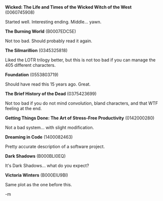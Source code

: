 <b>Wicked: The Life and Times of the Wicked Witch of the West</b> (0060745908)
<p>Started well.  Interesting ending.  Middle... yawn.</p>

<b>The Burning World</b> (B0007EDC5E)
<p>Not too bad.  Should probably read it again.</p>

<b>The Silmarillion</b> (0345325818)
<p>Liked the LOTR trilogy better, but this is not too bad if you can manage the 405 different characters.</p>

<b>Foundation</b> (0553803719)
<p>Should have read this 15 years ago.  Great.</p>

<b>The Brief History of the Dead</b> (0375423699)
<p>Not too bad if you do not mind convolution, bland characters, and that WTF feeling at the end.</p>

<b>Getting Things Done: The Art of Stress-Free Productivity</b> (0142000280)
<p>Not a bad system... with slight modification.</p>

<b>Dreaming in Code</b> (1400082463)
<p>Pretty accurate description of a software project.</p>

<b>Dark Shadows</b> (B000BLI0EQ)
<p>It's Dark Shadows... what do you expect?</p>

<b>Victoria Winters</b> (B000EIU9BI)
<p>Same plot as the one before this.</p>

-m
